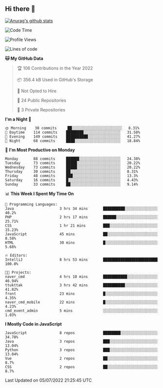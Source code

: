## Hi there 👋

[![Anurag's github stats](https://github-readme-stats.vercel.app/api?username=Songwonseok)](https://github.com/anuraghazra/github-readme-stats)



<!--START_SECTION:waka-->
![Code Time](http://img.shields.io/badge/Code%20Time-1%2C594%20hrs%207%20mins-blue)

![Profile Views](http://img.shields.io/badge/Profile%20Views-0-blue)

![Lines of code](https://img.shields.io/badge/From%20Hello%20World%20I%27ve%20Written-3%20Million%20lines%20of%20code-blue)

**🐱 My GitHub Data** 

> 🏆 106 Contributions in the Year 2022
 > 
> 📦 356.4 kB Used in GitHub's Storage 
 > 
> 🚫 Not Opted to Hire
 > 
> 📜 24 Public Repositories 
 > 
> 🔑 3 Private Repositories  
 > 
**I'm a Night 🦉** 

```text
🌞 Morning    30 commits     ██░░░░░░░░░░░░░░░░░░░░░░░   8.31% 
🌆 Daytime    114 commits    ████████░░░░░░░░░░░░░░░░░   31.58% 
🌃 Evening    149 commits    ██████████░░░░░░░░░░░░░░░   41.27% 
🌙 Night      68 commits     ████░░░░░░░░░░░░░░░░░░░░░   18.84%

```
📅 **I'm Most Productive on Monday** 

```text
Monday       88 commits     ██████░░░░░░░░░░░░░░░░░░░   24.38% 
Tuesday      73 commits     █████░░░░░░░░░░░░░░░░░░░░   20.22% 
Wednesday    73 commits     █████░░░░░░░░░░░░░░░░░░░░   20.22% 
Thursday     30 commits     ██░░░░░░░░░░░░░░░░░░░░░░░   8.31% 
Friday       48 commits     ███░░░░░░░░░░░░░░░░░░░░░░   13.3% 
Saturday     16 commits     █░░░░░░░░░░░░░░░░░░░░░░░░   4.43% 
Sunday       33 commits     ██░░░░░░░░░░░░░░░░░░░░░░░   9.14%

```


📊 **This Week I Spent My Time On** 

```text
💬 Programming Languages: 
Java                     3 hrs 34 mins       ██████████░░░░░░░░░░░░░░░   40.2% 
PHP                      2 hrs 17 mins       ██████░░░░░░░░░░░░░░░░░░░   25.71% 
CSS                      1 hr 21 mins        ███░░░░░░░░░░░░░░░░░░░░░░   15.23% 
JavaScript               45 mins             ██░░░░░░░░░░░░░░░░░░░░░░░   8.58% 
HTML                     30 mins             █░░░░░░░░░░░░░░░░░░░░░░░░   5.68%

🔥 Editors: 
IntelliJ                 8 hrs 53 mins       █████████████████████████   100.0%

🐱‍💻 Projects: 
naver_cmd                4 hrs 10 mins       ███████████░░░░░░░░░░░░░░   46.94% 
ttukttak                 3 hrs 42 mins       ██████████░░░░░░░░░░░░░░░   41.82% 
front                    23 mins             █░░░░░░░░░░░░░░░░░░░░░░░░   4.35% 
naver_cmd_mobile         22 mins             █░░░░░░░░░░░░░░░░░░░░░░░░   4.23% 
cmd_event_admin          5 mins              ░░░░░░░░░░░░░░░░░░░░░░░░░   1.03%

```

**I Mostly Code in JavaScript** 

```text
JavaScript               8 repos             ████████░░░░░░░░░░░░░░░░░   34.78% 
Java                     3 repos             ███░░░░░░░░░░░░░░░░░░░░░░   13.04% 
Python                   3 repos             ███░░░░░░░░░░░░░░░░░░░░░░   13.04% 
Vue                      2 repos             ██░░░░░░░░░░░░░░░░░░░░░░░   8.7% 
CSS                      2 repos             ██░░░░░░░░░░░░░░░░░░░░░░░   8.7%

```



 Last Updated on 05/07/2022 21:25:45 UTC
<!--END_SECTION:waka-->
